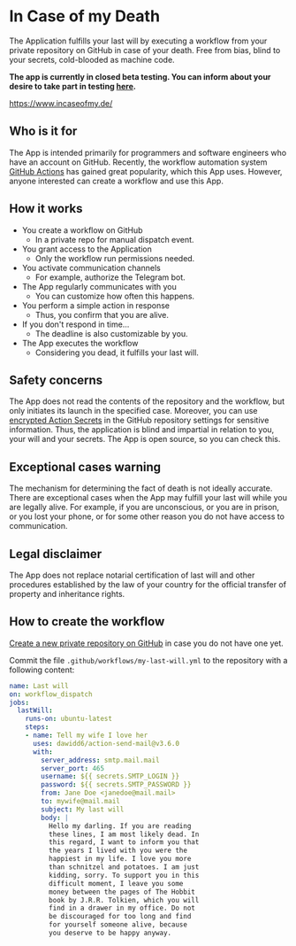 # In Case of my Death

The Application fulfills your last will by executing a workflow from your private repository on GitHub in case of your
death. Free from bias, blind to your secrets, cold-blooded as machine code.

**The app is currently in closed beta testing. You can inform about your desire to take part in testing
[here](https://github.com/RobinTail/incaseofmydeath/discussions/2).**

https://www.incaseofmy.de/

## Who is it for

The App is intended primarily for programmers and software engineers who have an account on GitHub. Recently, the
workflow automation system [GitHub Actions](https://docs.github.com/en/actions) has gained great popularity, which this
App uses. However, anyone interested can create a workflow and use this App.

## How it works

- You create a workflow on GitHub
  - In a private repo for manual dispatch event.
- You grant access to the Application
  - Only the workflow run permissions needed.
- You activate communication channels
  - For example, authorize the Telegram bot.
- The App regularly communicates with you
  - You can customize how often this happens.
- You perform a simple action in response
  - Thus, you confirm that you are alive.
- If you don't respond in time...
  - The deadline is also customizable by you.
- The App executes the workflow
  - Considering you dead, it fulfills your last will.

## Safety concerns

The App does not read the contents of the repository and the workflow, but only initiates its launch in the specified
case. Moreover, you can use
[encrypted Action Secrets](https://docs.github.com/en/actions/security-guides/encrypted-secrets) in the GitHub
repository settings for sensitive information. Thus, the application is blind and impartial in relation to you, your
will and your secrets. The App is open source, so you can check this.

## Exceptional cases warning

The mechanism for determining the fact of death is not ideally accurate. There are exceptional cases when the App may
fulfill your last will while you are legally alive. For example, if you are unconscious, or you are in prison, or you
lost your phone, or for some other reason you do not have access to communication.

## Legal disclaimer

The App does not replace notarial certification of last will and other procedures established by the law of your country
for the official transfer of property and inheritance rights.

## How to create the workflow

[Create a new private repository on GitHub](https://github.com/new) in case you do not have one yet.

Commit the file `.github/workflows/my-last-will.yml` to the repository with a following content:

```yaml
name: Last will
on: workflow_dispatch
jobs:
  lastWill:
    runs-on: ubuntu-latest
    steps:
    - name: Tell my wife I love her
      uses: dawidd6/action-send-mail@v3.6.0
      with:
        server_address: smtp.mail.mail
        server_port: 465
        username: ${{ secrets.SMTP_LOGIN }}
        password: ${{ secrets.SMTP_PASSWORD }}
        from: Jane Doe <janedoe@mail.mail>
        to: mywife@mail.mail
        subject: My last will
        body: |
          Hello my darling. If you are reading
          these lines, I am most likely dead. In
          this regard, I want to inform you that 
          the years I lived with you were the
          happiest in my life. I love you more
          than schnitzel and potatoes. I am just
          kidding, sorry. To support you in this
          difficult moment, I leave you some
          money between the pages of The Hobbit
          book by J.R.R. Tolkien, which you will
          find in a drawer in my office. Do not
          be discouraged for too long and find
          for yourself someone alive, because
          you deserve to be happy anyway.
```
